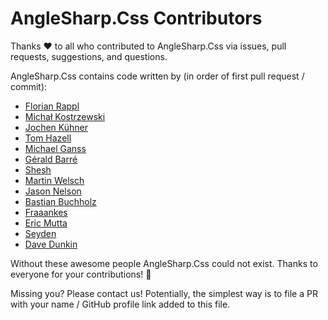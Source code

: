 # AngleSharp.Css Contributors

Thanks :heart: to all who contributed to AngleSharp.Css via issues, pull requests, suggestions, and questions.

AngleSharp.Css contains code written by (in order of first pull request / commit):

* [Florian Rappl](https://github.com/FlorianRappl)
* [Michał Kostrzewski](https://github.com/zeaposs)
* [Jochen Kühner](https://github.com/jogibear9988)
* [Tom Hazell](https://github.com/The-Nutty)
* [Michael Ganss](https://github.com/mganss)
* [Gérald Barré](https://github.com/meziantou)
* [Shesh](https://github.com/sheshnathverma)
* [Martin Welsch](https://github.com/MartinWelsch)
* [Jason Nelson](https://github.com/iamcarbon)
* [Bastian Buchholz](https://github.com/campersau)
* [Fraaankes](https://github.com/Fraaankes)
* [Eric Mutta](https://github.com/ericmutta)
* [Seyden](https://github.com/Seyden)
* [Dave Dunkin](https://github.com/ddunkin)

Without these awesome people AngleSharp.Css could not exist. Thanks to everyone for your contributions! :beers:

Missing you? Please contact us! Potentially, the simplest way is to file a PR with your name / GitHub profile link added to this file.
